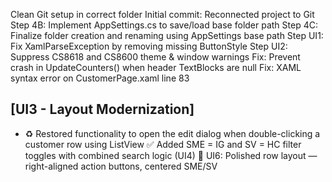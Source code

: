 Clean Git setup in correct folder
Initial commit: Reconnected project to Git
Step 4B: Implement AppSettings.cs to save/load base folder path
Step 4C: Finalize folder creation and renaming using AppSettings base path
Step UI1: Fix XamlParseException by removing missing ButtonStyle
Step UI2: Suppress CS8618 and CS8600 theme & window warnings
Fix: Prevent crash in UpdateCounters() when header TextBlocks are null
Fix: XAML syntax error on CustomerPage.xaml line 83
## [UI3 - Layout Modernization]
- ♻️ Restored functionality to open the edit dialog when double-clicking a customer row using ListView
✅ Added SME = IG and SV = HC filter toggles with combined search logic (UI4)
🎨 UI6: Polished row layout — right-aligned action buttons, centered SME/SV
